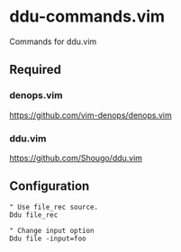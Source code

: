 # ddu-commands.vim

Commands for ddu.vim


## Required

### denops.vim

https://github.com/vim-denops/denops.vim


### ddu.vim

https://github.com/Shougo/ddu.vim


## Configuration

```vim
" Use file_rec source.
Ddu file_rec

" Change input option
Ddu file -input=foo
```
